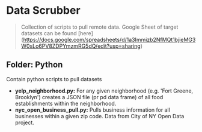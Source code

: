 Data Scrubber
=============
> Collection of scripts to pull remote data.
> Google Sheet of target datasets can be found [here] (https://docs.google.com/spreadsheets/d/1a3Immizb2NfMQt1bjieMG3W0sLo6PV8ZDPYmzmRG5dQ/edit?usp=sharing)

Folder: Python
----------------
Contain python scripts to pull datasets
* **yelp_neighborhood.py:** For any given neighborhood (e.g. 'Fort Greene, Brooklyn') creates a JSON file (pr pd data frame) of all food establishments within the neighborhood.
* **nyc_open_business_pull.py:** Pulls business information for all businesses within a given zip code. Data from City of NY Open Data project.

